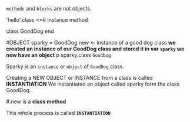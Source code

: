 `methods` and `blocks` are not objects.

'hello'.class <=# instance method


class GoodDog
end

#OBJECT
sparky = GoodDog.new <- instance of a good dog class
**we created an instance of our GoodDog class and stored it in var `sparky`
we now have an object**
p sparky.class `GoodDog`

Sparky is an `instance` or `object` of `GoodDog` class.

Creating a NEW OBJECT or INSTANCE from a class is called **INSTANTIATION**
We instantiated an object called sparky form the class GoodDog.

\#.new is a **class method**

This whole process is called **`INSTANTIATION`**